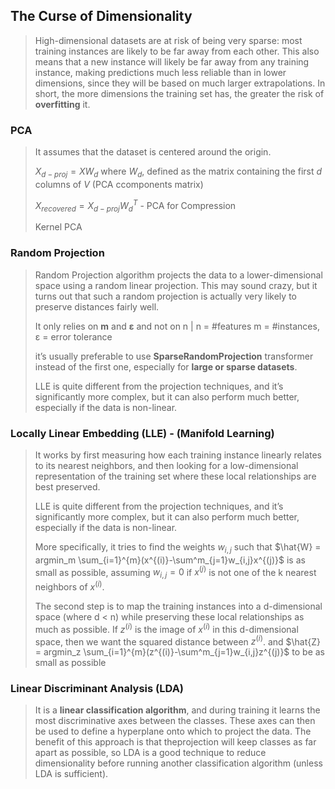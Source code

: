 ## The Curse of Dimensionality

> High-dimensional datasets are at risk of being very sparse: most
training instances are likely to be far away from each other. This also means
that a new instance will likely be far away from any training instance,
making predictions much less reliable than in lower dimensions, since they
will be based on much larger extrapolations. In short, the more dimensions
the training set has, the greater the risk of **overfitting** it.
>
### PCA
>
> It assumes that the dataset is centered around the origin.
>
> $X_{d-proj}=XW_d$ where $W_d$, defined as the matrix containing the first $d$ columns of $V$ (PCA ccomponents matrix)
>
> $X_{recovered}=X_{d-proj}W_d^T$ - PCA for Compression
>
> Kernel PCA

### Random Projection

> Random Projection algorithm projects the data to
a lower-dimensional space using a random linear projection. This may
sound crazy, but it turns out that such a random projection is actually very
likely to preserve distances fairly well.
>
> It only relies on **m** and **ε** and not on n | n = #features m = #instances,  ε = error tolerance
>
> it’s usually preferable to use **SparseRandomProjection** transformer instead of the first one, especially for **large or sparse datasets**.
>
> LLE is quite different from the projection techniques, and
it’s significantly more complex, but it can also perform much better,
especially if the data is non-linear.

### Locally Linear Embedding (LLE) - (Manifold Learning)
> It works by first measuring how each training instance linearly relates to its
nearest neighbors, and then looking for a low-dimensional representation of
the training set where these local relationships are best preserved.
>
> LLE is quite different from the projection techniques, and
it’s significantly more complex, but it can also perform much better,
especially if the data is non-linear.
>
> More specifically, it
tries to find the weights $w_{i,j}$ such that
> $\hat{W} = argmin_m \sum_{i=1}^{m}(x^{(i)}-\sum^m_{j=1}w_{i,j}x^{(j)}$
> is as small as possible, assuming $w_{i,j}=0$  if $x^{(j)}$ is not one of
the k nearest neighbors of $x^{(i)}$.
>
> The second step is to map the training instances into a d-dimensional space (where d <
n) while preserving these local relationships as much as possible. If $z^{(i)}$ is
the image of $x^{(i)}$ in this d-dimensional space, then we want the squared
distance between $z^{(i)}$. and $\hat{Z} = argmin_z \sum_{i=1}^{m}(z^{(i)}-\sum^m_{j=1}w_{i,j}z^{(j)}$ to be as small as possible

### Linear Discriminant Analysis (LDA) 
> It is a **linear classification algorithm**, and during training it learns the most discriminative axes
between the classes. These axes can then be used to define a hyperplane
onto which to project the data. The benefit of this approach is that theprojection will keep classes as far apart as possible, so LDA is a good
technique to reduce dimensionality before running another classification algorithm (unless LDA is sufficient).
